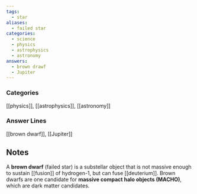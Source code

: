 ```yaml
---
tags:
  - star
aliases:
  - failed star
categories:
  - science
  - physics
  - astrophysics
  - astronomy
answers:
  - brown drawf
  - Jupiter
---
```

### Categories
[[physics]], [[astrophysics]], [[astronomy]]
### Answer Lines
[[brown dwarf]], [[Jupiter]]
## Notes
A **brown dwarf** (failed star) is a substellar object that is not massive enough to sustain [[fusion]] of hydrogen-1, but can fuse [[deuterium]]. Brown dwarfs are one candidate for **massive compact halo objects (MACHO)**, which are dark matter candidates.
